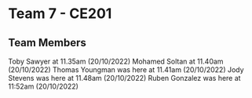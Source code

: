 # Team 7 - CE201 #

## Team Members ##

Toby Sawyer at 11.35am (20/10/2022)
Mohamed Soltan at 11.40am (20/10/2022)
Thomas Youngman was here at 11.41am (20/10/2022)
Jody Stevens was here at 11.48am (20/10/2022)
Ruben Gonzalez was here at 11:52am (20/10/2022)




